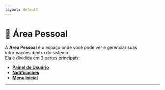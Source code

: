 ```yaml
---
layout: default
---
```


# 📌 Área Pessoal

A **Área Pessoal** é o espaço onde você pode ver e gerenciar suas informações dentro do sistema.  
Ela é dividida em 3 partes principais:

- [**Painel de Usuário**](1.1%20painel-de-usuario/index.html)  
- [**Notificações**](1.2%20notificacoes/index.html)
- [**Menu Inicial**](1.3%20menu-inicial/index.html)

---